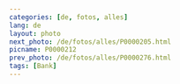 ```yaml
---
categories: [de, fotos, alles]
lang: de
layout: photo
next_photo: /de/fotos/alles/P0000205.html
picname: P0000212
prev_photo: /de/fotos/alles/P0000276.html
tags: [Bank]
---
```

